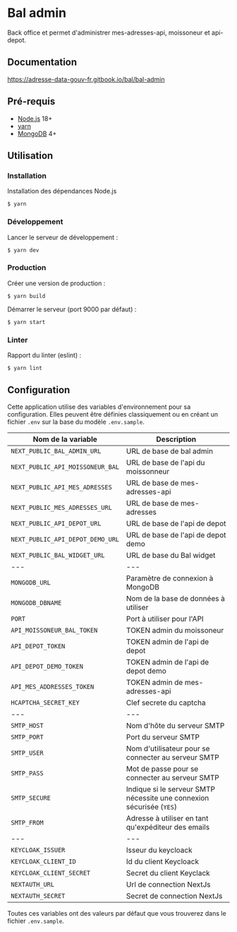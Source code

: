 # Bal admin

Back office et permet d'administrer mes-adresses-api, moissoneur et api-depot.

## Documentation

https://adresse-data-gouv-fr.gitbook.io/bal/bal-admin

## Pré-requis

- [Node.js](https://nodejs.org) 18+
- [yarn](https://www.yarnpkg.com)
- [MongoDB](https://www.mongodb.com) 4+

## Utilisation

### Installation

Installation des dépendances Node.js

```
$ yarn
```

### Développement

Lancer le serveur de développement :

```
$ yarn dev
```

### Production

Créer une version de production :

```
$ yarn build
```

Démarrer le serveur (port 9000 par défaut) :

```
$ yarn start
```

### Linter

Rapport du linter (eslint) :

```
$ yarn lint
```

## Configuration

Cette application utilise des variables d'environnement pour sa configuration.
Elles peuvent être définies classiquement ou en créant un fichier `.env` sur la base du modèle `.env.sample`.

| Nom de la variable               | Description                                                          |
| -------------------------------- | -------------------------------------------------------------------- |
| `NEXT_PUBLIC_BAL_ADMIN_URL`      | URL de base de bal admin                                             |
| `NEXT_PUBLIC_API_MOISSONEUR_BAL` | URL de base de l'api du moissonneur                                  |
| `NEXT_PUBLIC_API_MES_ADRESSES`   | URL de base de mes-adresses-api                                      |
| `NEXT_PUBLIC_MES_ADRESSES_URL`   | URL de base de mes-adresses                                          |
| `NEXT_PUBLIC_API_DEPOT_URL`      | URL de base de l'api de depot                                        |
| `NEXT_PUBLIC_API_DEPOT_DEMO_URL` | URL de base de l'api de depot demo                                   |
| `NEXT_PUBLIC_BAL_WIDGET_URL`     | URL de base du Bal widget                                            |
| ---                              | ---                                                                  |
| `MONGODB_URL`                    | Paramètre de connexion à MongoDB                                     |
| `MONGODB_DBNAME`                 | Nom de la base de données à utiliser                                 |
| `PORT`                           | Port à utiliser pour l'API                                           |
| `API_MOISSONEUR_BAL_TOKEN`       | TOKEN admin du moissoneur                                            |
| `API_DEPOT_TOKEN`                | TOKEN admin de l'api de depot                                        |
| `API_DEPOT_DEMO_TOKEN`           | TOKEN admin de l'api de depot demo                                   |
| `API_MES_ADDRESSES_TOKEN`        | TOKEN admin de mes-adresses-api                                      |
| `HCAPTCHA_SECRET_KEY`            | Clef secrete du captcha                                              |
| ---                              | ---                                                                  |
| `SMTP_HOST`                      | Nom d'hôte du serveur SMTP                                           |
| `SMTP_PORT`                      | Port du serveur SMTP                                                 |
| `SMTP_USER`                      | Nom d'utilisateur pour se connecter au serveur SMTP                  |
| `SMTP_PASS`                      | Mot de passe pour se connecter au serveur SMTP                       |
| `SMTP_SECURE`                    | Indique si le serveur SMTP nécessite une connexion sécurisée (`YES`) |
| `SMTP_FROM`                      | Adresse à utiliser en tant qu'expéditeur des emails                  |
| ---                              | ---                                                                  |
| `KEYCLOAK_ISSUER`                | Isseur du keycloack                                                  |
| `KEYCLOAK_CLIENT_ID`             | Id du client Keycloack                                               |
| `KEYCLOAK_CLIENT_SECRET`         | Secret du client Keyclack                                            |
| `NEXTAUTH_URL`                   | Url de connection NextJs                                             |
| `NEXTAUTH_SECRET`                | Secret de connection NextJs                                          |

Toutes ces variables ont des valeurs par défaut que vous trouverez dans le fichier `.env.sample`.

